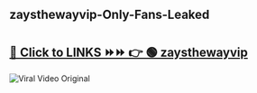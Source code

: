 
 ## zaysthewayvip-Only-Fans-Leaked

# <h2><a href="https://clipsfans.com/zaysthewayvip&ref=git">🔗 Click to LINKS ⏩⏩ 👉 🟢 zaysthewayvip </a></h2>

<a href="https://clipsfans.com/zaysthewayvip&ref=git" rel="nofollow" data-target="animated-image.originalLink"><img src="https://i.ibb.co.com/xMMVF88/686577567.gif" alt="Viral Video Original" style="max-width: 100%; display: inline-block;" data-target="animated-image.originalImage"></a>
